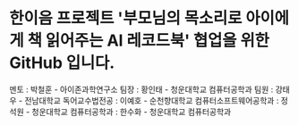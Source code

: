 # 한이음 프로젝트 '부모님의 목소리로 아이에게 책 읽어주는 AI 레코드북' 협업을 위한 GitHub 입니다.
멘토 : 박철훈 - 아이존과학연구소
팀장 : 황인태 - 청운대학교 컴퓨터공학과
팀원
: 강태우 - 전남대학교 독어교수법전공
: 이예호 - 순천향대학교 컴퓨터소프트웨어공학과
: 정석원 - 청운대학교 컴퓨터공학과
: 한수화 - 청운대학교 컴퓨터공학과
